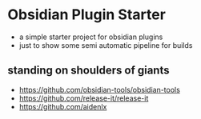 # Obsidian Plugin Starter

- a simple starter project for obsidian plugins
- just to show some semi automatic pipeline for builds

## standing on shoulders of giants

- https://github.com/obsidian-tools/obsidian-tools
- https://github.com/release-it/release-it
- https://github.com/aidenlx